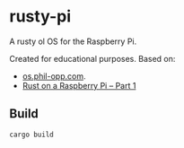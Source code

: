 # rusty-pi

A rusty ol OS for the Raspberry Pi. 

Created for educational purposes.
Based on:
- [os.phil-opp.com](os.phil-opp.com).
- [Rust on a Raspberry Pi – Part 1](https://harmonicss.co.uk/bare-metal/rust-on-a-raspberry-pi-part-1/)

## Build
```bash
cargo build
```
